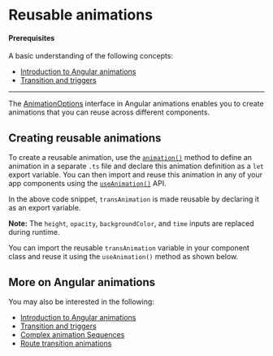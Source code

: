 # Reusable animations

#### Prerequisites

A basic understanding of the  following concepts:

* [Introduction to Angular animations](guide/animations)
* [Transition and triggers](guide/transition-and-triggers)

<hr>

The [AnimationOptions](https://angular.io/api/animations/AnimationOptions) interface in Angular animations enables you to create animations that you can reuse across different components.

## Creating reusable animations

To create a reusable animation, use the [`animation()`](https://angular.io/api/animations/animation) method to define an animation in a separate `.ts` file and declare this animation definition as a `let` export variable. You can then import and reuse this animation in any of your app components using the [`useAnimation()`](https://angular.io/api/animations/useAnimation) API.

<code-example path="animations/src/app/animations.ts" header="src/app/animations.ts" region="reusable" language="typescript" linenums="false">
</code-example>

In the above code snippet, `transAnimation` is made reusable by declaring it as an export variable.

<div class="alert is-helpful">

**Note:** The `height`, `opacity`, `backgroundColor`, and `time` inputs are replaced during runtime.
</div>

You can import the reusable `transAnimation` variable in your component class and reuse it using the `useAnimation()` method as shown below.

<code-example path="animations/src/app/open-close.component.3.ts" header="src/app/open-close.component.ts" region="reusable" language="typescript" linenums="false">
</code-example>

## More on Angular animations

You may also be interested in the following:

* [Introduction to Angular animations](guide/animations)
* [Transition and triggers](guide/transition-and-triggers)
* [Complex animation Sequences](guide/complex-animation-sequences)
* [Route transition animations](guide/route-animations)